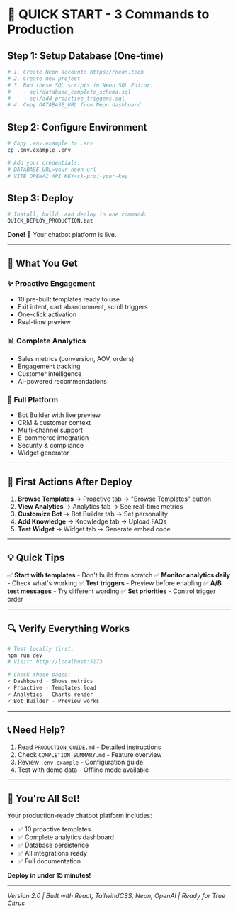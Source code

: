 # 🚀 QUICK START - 3 Commands to Production

## Step 1: Setup Database (One-time)
```bash
# 1. Create Neon account: https://neon.tech
# 2. Create new project
# 3. Run these SQL scripts in Neon SQL Editor:
#    - sql/database_complete_schema.sql
#    - sql/add_proactive_triggers.sql
# 4. Copy DATABASE_URL from Neon dashboard
```

## Step 2: Configure Environment
```bash
# Copy .env.example to .env
cp .env.example .env

# Add your credentials:
# DATABASE_URL=your-neon-url
# VITE_OPENAI_API_KEY=sk-proj-your-key
```

## Step 3: Deploy
```bash
# Install, build, and deploy in one command:
QUICK_DEPLOY_PRODUCTION.bat
```

**Done!** 🎉 Your chatbot platform is live.

---

## 🎯 What You Get

### ✨ Proactive Engagement
- 10 pre-built templates ready to use
- Exit intent, cart abandonment, scroll triggers
- One-click activation
- Real-time preview

### 📊 Complete Analytics
- Sales metrics (conversion, AOV, orders)
- Engagement tracking
- Customer intelligence
- AI-powered recommendations

### 🤖 Full Platform
- Bot Builder with live preview
- CRM & customer context
- Multi-channel support
- E-commerce integration
- Security & compliance
- Widget generator

---

## 📱 First Actions After Deploy

1. **Browse Templates** → Proactive tab → "Browse Templates" button
2. **View Analytics** → Analytics tab → See real-time metrics
3. **Customize Bot** → Bot Builder tab → Set personality
4. **Add Knowledge** → Knowledge tab → Upload FAQs
5. **Test Widget** → Widget tab → Generate embed code

---

## 💡 Quick Tips

✅ **Start with templates** - Don't build from scratch
✅ **Monitor analytics daily** - Check what's working
✅ **Test triggers** - Preview before enabling
✅ **A/B test messages** - Try different wording
✅ **Set priorities** - Control trigger order

---

## 🔍 Verify Everything Works

```bash
# Test locally first:
npm run dev
# Visit: http://localhost:5173

# Check these pages:
✓ Dashboard - Shows metrics
✓ Proactive - Templates load
✓ Analytics - Charts render
✓ Bot Builder - Preview works
```

---

## 📞 Need Help?

1. Read `PRODUCTION_GUIDE.md` - Detailed instructions
2. Check `COMPLETION_SUMMARY.md` - Feature overview
3. Review `.env.example` - Configuration guide
4. Test with demo data - Offline mode available

---

## 🎊 You're All Set!

Your production-ready chatbot platform includes:
- ✅ 10 proactive templates
- ✅ Complete analytics dashboard
- ✅ Database persistence
- ✅ All integrations ready
- ✅ Full documentation

**Deploy in under 15 minutes!**

---

*Version 2.0 | Built with React, TailwindCSS, Neon, OpenAI | Ready for True Citrus*

